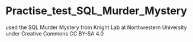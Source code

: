 # Practise_test_SQL_Murder_Mystery
used the SQL Murder Mystery from Knight Lab at Northwestern University under Creative Commons CC BY-SA 4.0
